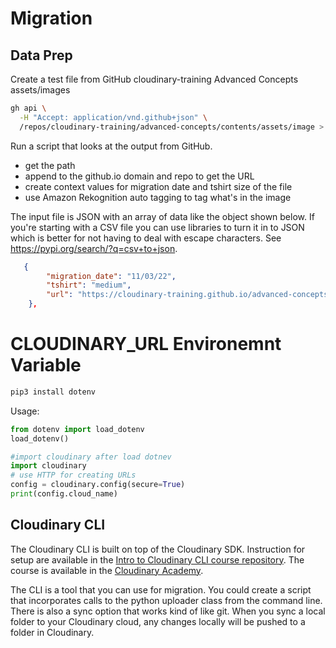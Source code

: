 # Migration

## Data Prep
Create a test file from GitHub cloudinary-training Advanced Concepts assets/images

```bash
gh api \
  -H "Accept: application/vnd.github+json" \
  /repos/cloudinary-training/advanced-concepts/contents/assets/image > images.csv

```

Run a script that looks at the output from GitHub.
- get the path  
- append to the github.io domain and repo to get the URL  
- create context values for migration date and tshirt size of the file  
- use Amazon Rekognition auto tagging to tag what's in the image  

The input file is JSON with an array of data like the object shown below.  If you're starting with a CSV file you can use libraries to turn it in to JSON which is better for not having to deal with escape characters. See https://pypi.org/search/?q=csv+to+json.


```JSON
   {
        "migration_date": "11/03/22",
        "tshirt": "medium",
        "url": "https://cloudinary-training.github.io/advanced-concepts/assets/images/goldfish.jpg"
    },
```

# CLOUDINARY_URL Environemnt Variable

```bash
pip3 install dotenv
```

Usage:

```Python
from dotenv import load_dotenv
load_dotenv()

#import cloudinary after load dotnev
import cloudinary
# use HTTP for creating URLs
config = cloudinary.config(secure=True)
print(config.cloud_name)
```

## Cloudinary CLI

The Cloudinary CLI is built on top of the Cloudinary SDK. Instruction for setup are available in the [Intro to Cloudinary CLI course repository](https://github.com/cloudinary-training/cld-cli-intro).  The course is available in the [Cloudinary Academy](https://training.cloudinary.com/learn/course/introduction-to-cloudinarys-cli-one-hour-course/lessons/what-is-cloudinary-0747).

The CLI is a tool that you can use for migration.  You could create a script that incorporates calls to the python uploader class from the command line.  There is also a sync option that works kind of like git.  When you sync a local folder to your Cloudinary cloud, any changes locally will be pushed to a folder in Cloudinary.
